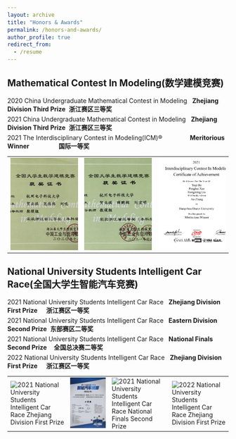 ```yaml
---
layout: archive
title: "Honors & Awards"
permalink: /honors-and-awards/
author_profile: true
redirect_from:
  - /resume
---
```



Mathematical Contest In Modeling(数学建模竞赛)
------
<div style="width: 100%; margin-bottom: 5px;">
  <span>2020 China Undergraduate Mathematical Contest in Modeling</span>&nbsp;&nbsp;
  <span><strong>Zhejiang Division Third Prize</strong>&nbsp;&nbsp;<strong>浙江赛区三等奖</strong></span>
</div>
<div style="width: 100%; margin-bottom: 5px;">
  <span>2021 China Undergraduate Mathematical Contest in Modeling</span>&nbsp;&nbsp;
  <span><strong>Zhejiang Division Third Prize</strong>&nbsp;&nbsp;<strong>浙江赛区三等奖</strong></span>
</div>
<div style="width: 100%; margin-bottom: 5px;">
  <span>2021 The Interdisciplinary Contest in Modeling(ICM)®</span>&nbsp;&nbsp;&nbsp;&nbsp;&nbsp;&nbsp;&nbsp;&nbsp;&nbsp;&nbsp;&nbsp;&nbsp;&nbsp;&nbsp;&nbsp;
  <span><strong>Meritorious Winner</strong>&nbsp;&nbsp;&nbsp;&nbsp;&nbsp;&nbsp;&nbsp;&nbsp;&nbsp;&nbsp;&nbsp;&nbsp;&nbsp;&nbsp;&nbsp;&nbsp;&nbsp;<strong>国际一等奖</strong></span>
</div>

<table style="border: none; width: 100%;">
<tr style="border: none;">
<td style="border: none; width: 33.33%;"><img src='/images/honors-and-awards/20数模省三.jpg' alt='2020 China Undergraduate Mathematical Contest in Modeling Zhejiang Division Third Prize' style="width: 100%; height: 210px; object-fit: cover;"></td>
<td style="border: none; width: 33.33%;"><img src='/images/honors-and-awards/21数模省三.jpg' alt='2021 China Undergraduate Mathematical Contest in Modeling Zhejiang Division Third Prize' style="width: 100%; height: 210px; object-fit: cover;"></td>
<td style="border: none; width: 33.33%;"><img src='/images/honors-and-awards/ICM-M.jpg' alt='2021 The Interdisciplinary Contest in Modeling(ICM)® Meritorious Winner' style="width: 100%; height: 210px; object-fit: cover;"></td>
</tr>
</table>

National University Students Intelligent Car Race(全国大学生智能汽车竞赛)
------

<div style="width: 100%; margin-bottom: 5px;">
  <span>2021 National University Students Intelligent Car Race</span>&nbsp;&nbsp;
  <span><strong>Zhejiang Division First Prize</strong>&nbsp;&nbsp;&nbsp;&nbsp;&nbsp;<strong>浙江赛区一等奖</strong></span>
</div>
<div style="width: 100%; margin-bottom: 5px;">
  <span>2021 National University Students Intelligent Car Race</span>&nbsp;&nbsp;
  <span><strong>Eastern Division Second Prize</strong>&nbsp;&nbsp;<strong>东部赛区二等奖</strong></span>
</div>
<div style="width: 100%; margin-bottom: 5px;">
  <span>2021 National University Students Intelligent Car Race</span>&nbsp;&nbsp;
  <span><strong>National Finals Second Prize</strong>&nbsp;&nbsp;&nbsp;&nbsp;<strong>全国总决赛二等奖</strong></span>
</div>
<div style="width: 100%; margin-bottom: 5px;">
  <span>2022 National University Students Intelligent Car Race</span>&nbsp;&nbsp;
  <span><strong>Zhejiang Division First Prize</strong>&nbsp;&nbsp;&nbsp;&nbsp;&nbsp;<strong>浙江赛区一等奖</strong></span>
</div>

<table style="border: none;">
<tr style="border: none;">
<td style="border: none;"><img src='/images/honors-and-awards/21智能车省一.jpg' alt='2021 National University Students Intelligent Car Race Zhejiang Division First Prize'></td>
<td style="border: none;"><img src='/images/honors-and-awards/21智能车东部二.jpg' alt='2021 National University Students Intelligent Car Race Eastern Division Second Prize'></td>
<td style="border: none;"><img src='/images/honors-and-awards/21智能车国二.jpg' alt='2021 National University Students Intelligent Car Race National Finals Second Prize'></td>
<td style="border: none;"><img src='/images/honors-and-awards/22智能车省一.jpg' alt='2022 National University Students Intelligent Car Race Zhejiang Division First Prize'></td>
</tr></table>
